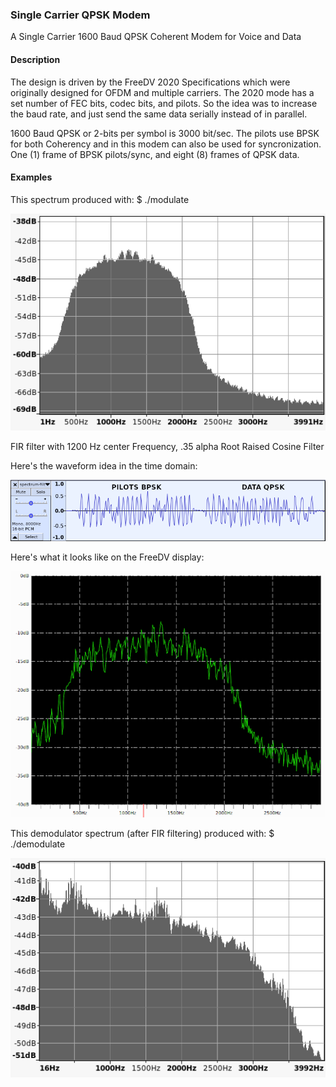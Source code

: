 ### Single Carrier QPSK Modem
A Single Carrier 1600 Baud QPSK Coherent Modem for Voice and Data

#### Description
The design is driven by the FreeDV 2020 Specifications which were originally designed for OFDM and multiple carriers. The 2020 mode has a set number of FEC bits, codec bits, and pilots. So the idea was to increase the baud rate, and just send the same data serially instead of in parallel.

1600 Baud QPSK or 2-bits per symbol is 3000 bit/sec. The pilots use BPSK for both Coherency and in this modem can also be used for syncronization. One (1) frame of BPSK pilots/sync, and eight (8) frames of QPSK data.

#### Examples
This spectrum produced with: $ ./modulate  

![My image](https://raw.githubusercontent.com/srsampson/SingleCarrier/master/spectrum-filtered.png)

FIR filter with 1200 Hz center Frequency, .35 alpha Root Raised Cosine Filter

Here's the waveform idea in the time domain:

![My image](https://raw.githubusercontent.com/srsampson/SingleCarrier/master/time-domain.png)

Here's what it looks like on the FreeDV display:

![My image](https://raw.githubusercontent.com/srsampson/SingleCarrier/master/waveform.png)

This demodulator spectrum (after FIR filtering) produced with: $ ./demodulate  

![My image](https://raw.githubusercontent.com/srsampson/SingleCarrier/master/demod.png)
